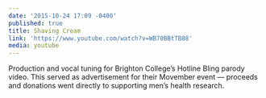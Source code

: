 ```yaml
---
date: '2015-10-24 17:09 -0400'
published: true
title: Shaving Cream
link: 'https://www.youtube.com/watch?v=WB70BBtTB88'
media: youtube
---
```

Production and vocal tuning for Brighton College’s Hotline Bling parody video. This served as advertisement for their Movember event — proceeds and donations went directly to supporting men’s health research.

